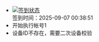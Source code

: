 - [![签到状态](https://github.com/womade/Cloud189-Actions/actions/workflows/main.yml/badge.svg?branch=main)](https://github.com/womade/Cloud189-Actions/actions/workflows/main.yml) <br> 签到时间：2025-09-07 00:38:51
- 开始执行帐号1
- 设备ID不存在，需要二次设备校验
